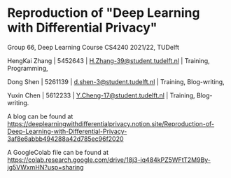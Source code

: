 # Reproduction of "Deep Learning with Differential Privacy"
Group 66, Deep Learning Course CS4240 2021/22, TUDelft

HengKai Zhang | 5452643 | H.Zhang-39@student.tudelft.nl | Training, Programming,

Dong Shen | 5261139 | d.shen-3@student.tudelft.nl | Training, Blog-writing,

Yuxin Chen | 5612233 | Y.Cheng-17@student.tudelft.nl | Training, Blog-writing.


A blog can be found at https://deeplearningwithdifferentialprivacy.notion.site/Reproduction-of-Deep-Learning-with-Differential-Privacy-3af8e6abbb494288a42d785ec96f2020

A GoogleColab file can be found at https://colab.research.google.com/drive/18j3-iq484kPZ5WFtT2M9By-jg5VWxmHN?usp=sharing
